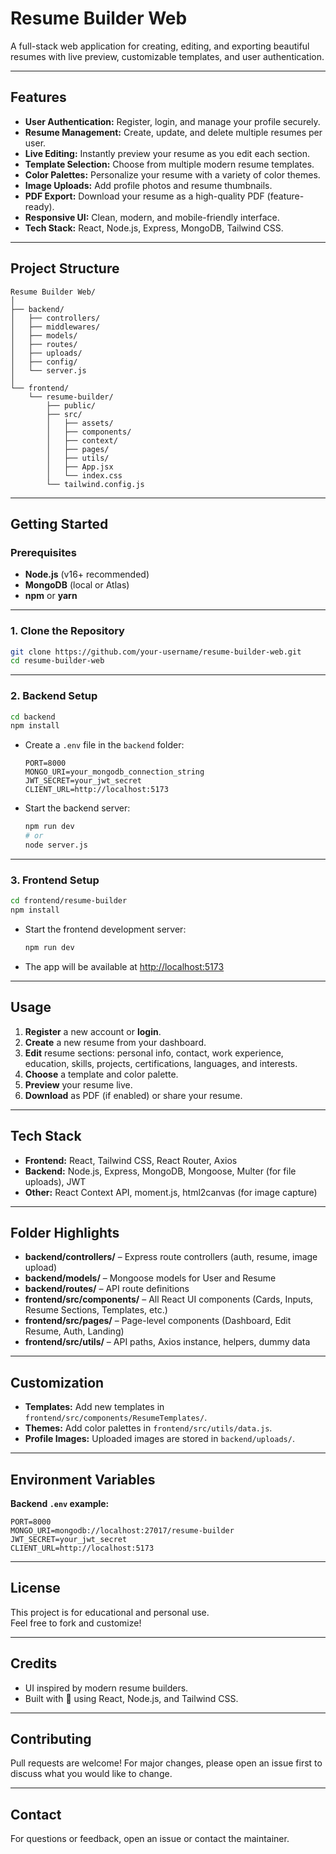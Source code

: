 # Resume Builder Web

A full-stack web application for creating, editing, and exporting beautiful resumes with live preview, customizable templates, and user authentication.

---

## Features

- **User Authentication:** Register, login, and manage your profile securely.
- **Resume Management:** Create, update, and delete multiple resumes per user.
- **Live Editing:** Instantly preview your resume as you edit each section.
- **Template Selection:** Choose from multiple modern resume templates.
- **Color Palettes:** Personalize your resume with a variety of color themes.
- **Image Uploads:** Add profile photos and resume thumbnails.
- **PDF Export:** Download your resume as a high-quality PDF (feature-ready).
- **Responsive UI:** Clean, modern, and mobile-friendly interface.
- **Tech Stack:** React, Node.js, Express, MongoDB, Tailwind CSS.

---

## Project Structure

```
Resume Builder Web/
│
├── backend/
│   ├── controllers/
│   ├── middlewares/
│   ├── models/
│   ├── routes/
│   ├── uploads/
│   ├── config/
│   └── server.js
│
└── frontend/
    └── resume-builder/
        ├── public/
        ├── src/
        │   ├── assets/
        │   ├── components/
        │   ├── context/
        │   ├── pages/
        │   ├── utils/
        │   ├── App.jsx
        │   └── index.css
        └── tailwind.config.js
```

---

## Getting Started

### Prerequisites

- **Node.js** (v16+ recommended)
- **MongoDB** (local or Atlas)
- **npm** or **yarn**

---

### 1. Clone the Repository

```bash
git clone https://github.com/your-username/resume-builder-web.git
cd resume-builder-web
```

---

### 2. Backend Setup

```bash
cd backend
npm install
```

- Create a `.env` file in the `backend` folder:

    ```
    PORT=8000
    MONGO_URI=your_mongodb_connection_string
    JWT_SECRET=your_jwt_secret
    CLIENT_URL=http://localhost:5173
    ```

- Start the backend server:

    ```bash
    npm run dev
    # or
    node server.js
    ```

---

### 3. Frontend Setup

```bash
cd frontend/resume-builder
npm install
```

- Start the frontend development server:

    ```bash
    npm run dev
    ```

- The app will be available at [http://localhost:5173](http://localhost:5173)

---

## Usage

1. **Register** a new account or **login**.
2. **Create** a new resume from your dashboard.
3. **Edit** resume sections: personal info, contact, work experience, education, skills, projects, certifications, languages, and interests.
4. **Choose** a template and color palette.
5. **Preview** your resume live.
6. **Download** as PDF (if enabled) or share your resume.

---

## Tech Stack

- **Frontend:** React, Tailwind CSS, React Router, Axios
- **Backend:** Node.js, Express, MongoDB, Mongoose, Multer (for file uploads), JWT
- **Other:** React Context API, moment.js, html2canvas (for image capture)

---

## Folder Highlights

- **backend/controllers/** – Express route controllers (auth, resume, image upload)
- **backend/models/** – Mongoose models for User and Resume
- **backend/routes/** – API route definitions
- **frontend/src/components/** – All React UI components (Cards, Inputs, Resume Sections, Templates, etc.)
- **frontend/src/pages/** – Page-level components (Dashboard, Edit Resume, Auth, Landing)
- **frontend/src/utils/** – API paths, Axios instance, helpers, dummy data

---

## Customization

- **Templates:** Add new templates in `frontend/src/components/ResumeTemplates/`.
- **Themes:** Add color palettes in `frontend/src/utils/data.js`.
- **Profile Images:** Uploaded images are stored in `backend/uploads/`.

---

## Environment Variables

**Backend `.env` example:**
```
PORT=8000
MONGO_URI=mongodb://localhost:27017/resume-builder
JWT_SECRET=your_jwt_secret
CLIENT_URL=http://localhost:5173
```

---

## License

This project is for educational and personal use.  
Feel free to fork and customize!

---

## Credits

- UI inspired by modern resume builders.
- Built with 💜 using React, Node.js, and Tailwind CSS.

---

## Contributing

Pull requests are welcome! For major changes, please open an issue first to discuss what you would like to change.

---

## Contact

For questions or feedback, open an issue or contact the maintainer.
